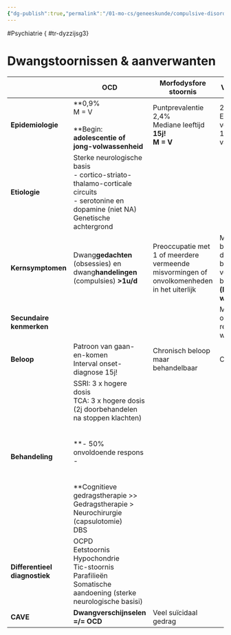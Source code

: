 ```yaml
---
{"dg-publish":true,"permalink":"/01-mo-cs/geneeskunde/compulsive-disorders/","noteIcon":"","created":"2024-11-24T10:55:28.480+01:00","updated":"2024-12-29T13:58:43.703+01:00"}
---
```


#Psychiatrie
{ #tr-dyzzijsg3}


# Dwangstoornissen & aanverwanten
|                               | **OCD**                                                                                                                                                                                                                                                           | **Morfodysfore stoornis**                                                                 | **Verzamelstoornis**                                                                                       | **Trichotillomania**                                 | **Excoriatiestoornis**                |
| ----------------------------- | ----------------------------------------------------------------------------------------------------------------------------------------------------------------------------------------------------------------------------------------------------------------- | ----------------------------------------------------------------------------------------- | ---------------------------------------------------------------------------------------------------------- | ---------------------------------------------------- | ------------------------------------- |
| **Epidemiologie**             | **0,9%  <br>M = V  <br>  <br>**Begin: **adolescentie of jong-volwassenheid**                                                                                                                                                                                      | Puntprevalentie 2,4%  <br>Mediane leeftijd  <br>**15j!  <br>M = V  <br>**                 | 2 - 6%  <br>Eerste verschijnselen 11-15j → hinderend vanaf 25j                                             |                                                      |                                       |
| **Etiologie**                 | Sterke neurologische basis  <br>- cortico-striato-thalamo-corticale circuits  <br>- serotonine en dopamine (niet NA)  <br>Genetische achtergrond                                                                                                                  |                                                                                           |                                                                                                            |                                                      |                                       |
| **Kernsymptomen**             | Dwang**gedachten** (obsessies) en dwang**handelingen** (compulsies) **>1u/d**                                                                                                                                                                                     | Preoccupatie met 1 of meerdere vermeende misvormingen of onvolkomenheden in het uiterlijk | Moeite om bezittingen weg te doen & sterke behoefte om voorwerpen te bewaren **(lijdensdruk bij wegdoen)** | Recidiverend uittrekken van eigen haar → haarverlies | Recidiverend huidpulken → huidlaesies |
| **Secundaire kenmerken**      |                                                                                                                                                                                                                                                                   |                                                                                           | Met goed tot ontbrekend realiteitsbesef / waanovertuigingen                                                |                                                      |                                       |
| **Beloop**                    | Patroon van gaan-en-komen  <br>Interval onset-diagnose 15j!                                                                                                                                                                                                       | Chronisch beloop maar behandelbaar                                                        | Chronisch                                                                                                  |                                                      |                                       |
| **Behandeling**               | SSRI: 3 x hogere dosis  <br>TCA: 3 x hogere dosis  <br>(2j doorbehandelen na stoppen klachten)  <br>  <br>  <br>**- 50% onvoldoende respons -  <br>  <br>  <br>**Cognitieve gedragstherapie >>  <br>Gedragstherapie >  <br>Neurochirurgie (capsulotomie)  <br>DBS |                                                                                           |                                                                                                            |                                                      |                                       |
| **Differentieel diagnostiek** | OCPD  <br>Eetstoornis  <br>Hypochondrie  <br>Tic-stoornis  <br>Parafilieën  <br>Somatische aandoening (sterke neurologische basisi)                                                                                                                               |                                                                                           |                                                                                                            |                                                      |                                       |
| **CAVE**                      | **Dwangverschijnselen =/= OCD**                                                                                                                                                                                                                                   | Veel suïcidaal gedrag                                                                     |                                                                                                            |                                                      |                                       |
